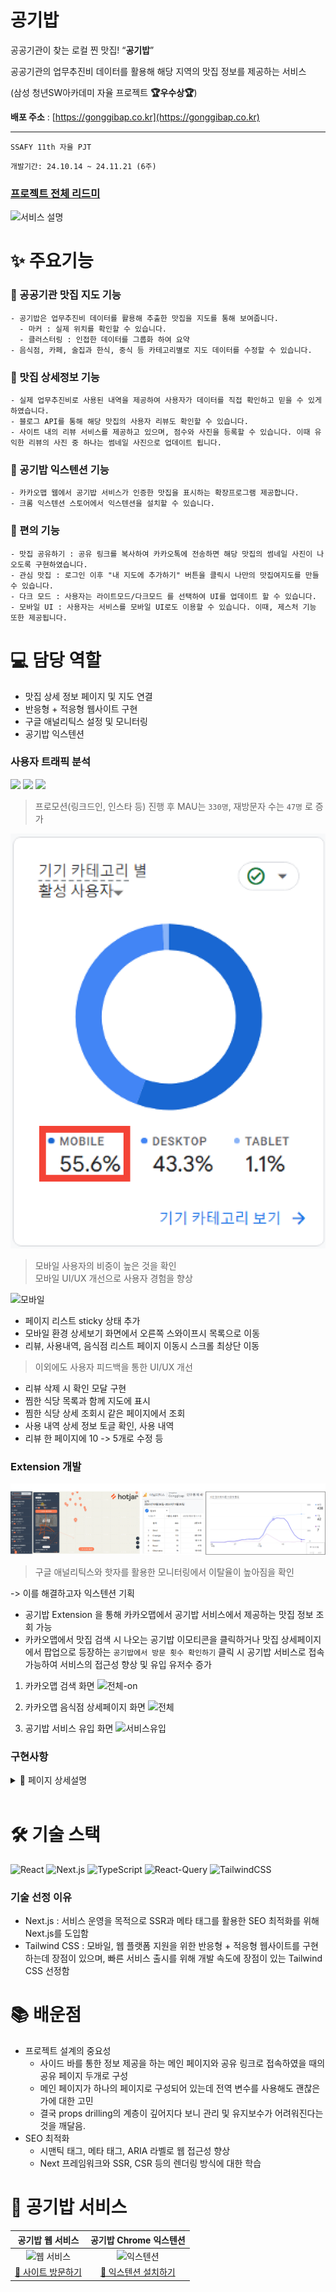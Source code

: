 # 공기밥
공공기관이 찾는 로컬 찐 맛집! “**공기밥**”

공공기관의 업무추진비 데이터를 활용해 해당 지역의 맛집 정보를 제공하는 서비스

(삼성 청년SW아카데미 자율 프로젝트 **🏆우수상🏆**)

**배포 주소** : [https://gonggibap.co.kr](https://gonggibap.co.kr)

___

`SSAFY 11th 자율 PJT`

`개발기간: 24.10.14 ~ 24.11.21 (6주)`

### [프로젝트 전체 리드미](https://github.com/gonggibap)

![서비스 설명](https://github.com/user-attachments/assets/9d04755f-b97a-46b4-a893-b873c15033d3)

# ✨ 주요기능

### 📌 공공기관 맛집 지도 기능

    - 공기밥은 업무추진비 데이터를 활용해 추출한 맛집을 지도를 통해 보여줍니다.
      - 마커 : 실제 위치를 확인할 수 있습니다.
      - 클러스터링 : 인접한 데이터를 그룹화 하여 요약
    - 음식점, 카페, 술집과 한식, 중식 등 카테고리별로 지도 데이터를 수정할 수 있습니다.

### 📌 맛집 상세정보 기능

    - 실제 업무추진비로 사용된 내역을 제공하여 사용자가 데이터를 직접 확인하고 믿을 수 있게 하였습니다.
    - 블로그 API를 통해 해당 맛집의 사용자 리뷰도 확인할 수 있습니다.
    - 사이트 내의 리뷰 서비스를 제공하고 있으며, 점수와 사진을 등록할 수 있습니다. 이때 유익한 리뷰의 사진 중 하나는 썸네일 사진으로 업데이트 됩니다.
    
### 📌 공기밥 익스텐션 기능
	- 카카오맵 웹에서 공기밥 서비스가 인증한 맛집을 표시하는 확장프로그램 제공합니다.
	- 크롬 익스텐션 스토어에서 익스텐션을 설치할 수 있습니다.

### 📌 편의 기능

    - 맛집 공유하기 : 공유 링크를 복사하여 카카오톡에 전송하면 해당 맛집의 썸네일 사진이 나오도록 구현하였습니다. 
    - 관심 맛집 : 로그인 이후 "내 지도에 추가하기" 버튼을 클릭시 나만의 맛집여지도를 만들 수 있습니다.
    - 다크 모드 : 사용자는 라이트모드/다크모드 를 선택하여 UI를 업데이트 할 수 있습니다.
    - 모바일 UI : 사용자는 서비스를 모바일 UI로도 이용할 수 있습니다. 이때, 제스처 기능 또한 제공됩니다.

# 💻 담당 역할

- 맛집 상세 정보 페이지 및 지도 연결
- 반응형 + 적응형 웹사이트 구현
- 구글 애널리틱스 설정 및 모니터링
- 공기밥 익스텐션

### 사용자 트래픽 분석

![](https://i.imgur.com/nI3Ava8.png)
![](https://i.imgur.com/cP7Qxl4.png)
![](https://i.imgur.com/Jb0p6ob.png)
> 프로모션(링크드인, 인스타 등) 진행 후 MAU는 `330명`, 재방문자 수는 `47명` 로 증가


![모바일 사용자](image-1.png)
> 모바일 사용자의 비중이 높은 것을 확인</br>
> 모바일 UI/UX 개선으로 사용자 경험을 향상

![모바일](mobile.gif)

- 페이지 리스트 sticky 상태 추가
- 모바일 환경 상세보기 화면에서 오른쪽 스와이프시 목록으로 이동
- 리뷰, 사용내역, 음식점 리스트
페이지 이동시 스크롤 최상단 이동
> 이외에도 사용자 피드백을 통한 UI/UX 개선
- 리뷰 삭제 시 확인 모달 구현
- 찜한 식당 목록과 함께 지도에 표시
- 찜한 식당 상세 조회시 같은 페이지에서 조회
- 사용 내역 상세 정보 토글 확인, 사용 내역
- 리뷰 한 페이지에 10 -> 5개로 수정 등

### Extension 개발

![이탈율](image.png)
> 구글 애널리틱스와 핫자를 활용한 모니터링에서 이탈율이 높아짐을 확인

-> 이를 해결하고자 익스텐션 기획

- 공기밥 Extension 을 통해 카카오맵에서 공기밥 서비스에서 제공하는 맛집 정보 조회 가능
- 카카오맵에서 맛집 검색 시 나오는 공기밥 이모티콘을 클릭하거나 맛집 상세페이지에서 팝업으로 등장하는 `공기밥에서 방문 횟수 확인하기` 클릭 시 공기밥 서비스로 접속 가능하여 서비스의 접근성 향상 및 유입 유저수 증가   
1. 카카오맵 검색 화면
![전체-on](https://github.com/user-attachments/assets/3455147e-d08e-4a0c-be72-00792c3680dc)

2. 카카오맵 음식점 상세페이지 화면
![전체](https://github.com/user-attachments/assets/ba1c3178-3d85-4530-b505-6ce59609f51e)

3. 공기밥 서비스 유입 화면
![서비스유입](https://github.com/user-attachments/assets/ce47120c-c98c-4a00-a05f-6162abc8f102)


### 구현사항

<details>
 <summary>📢 페이지 상세설명</summary>
 <div markdonw="1">

![슬라이드2](https://github.com/user-attachments/assets/d882600f-bb70-4f97-90ce-96d6e62b7794)
![슬라이드3](https://github.com/user-attachments/assets/922690e6-c7be-4f8a-ab81-a37d67305ee8)
![슬라이드4](https://github.com/user-attachments/assets/5cad931f-3115-4fa4-8753-94f615333e28)
![슬라이드5](https://github.com/user-attachments/assets/69ee9028-3bd6-48ab-a1bc-16b6ba5f8aaa)
![슬라이드6](https://github.com/user-attachments/assets/f64e51b5-8f2c-48af-86cc-156a350cbf3e)
![슬라이드8](https://github.com/user-attachments/assets/19cb5b92-8877-4e70-99c5-e531426ce0c0)
![슬라이드9](https://github.com/user-attachments/assets/874e4e5b-1256-4439-ac33-3ba94beabf7c)
![슬라이드10](https://github.com/user-attachments/assets/7179020d-8075-43c4-8907-91167c1f7aa0)
![슬라이드11](https://github.com/user-attachments/assets/717ab1fa-40a4-4d45-841a-5f4bef09004b)
![슬라이드12](https://github.com/user-attachments/assets/a04a1054-d71d-47c3-a38e-2ea5bd6bfff1)
![슬라이드13](https://github.com/user-attachments/assets/c08ae48a-c39d-4b1c-8d3c-e434155eb124)
![슬라이드21](https://github.com/user-attachments/assets/7d8ca7b5-ecb7-41db-a5b4-2570a1d772f3)
![슬라이드22](https://github.com/user-attachments/assets/c65ba35f-4beb-446a-9c44-25d6dd04f502)
![슬라이드23](https://github.com/user-attachments/assets/c178b97f-f69d-4fef-a5a1-ef022c82c0a5)

 </div>
</details>
<br/>

# 🛠 기술 스택
![React](https://img.shields.io/badge/React-20232A?style=for-the-badge&logo=react&logoColor=61DAFB)
![Next.js](https://img.shields.io/badge/next%20js-000000?style=for-the-badge&logo=nextdotjs&logoColor=white) 
![TypeScript](https://img.shields.io/badge/typescript-%23007ACC.svg?style=for-the-badge&logo=typescript&logoColor=white)
![React-Query](https://img.shields.io/badge/React_Query-FF4154?style=for-the-badge&logo=ReactQuery&logoColor=white)
![TailwindCSS](https://img.shields.io/badge/Tailwind_CSS-38B2AC?style=for-the-badge&logo=tailwind-css&logoColor=white)

### 기술 선정 이유
- Next.js : 서비스 운영을 목적으로 SSR과 메타 태그를 활용한 SEO 최적화를 위해 Next.js를 도입함
- Tailwind CSS : 모바일, 웹 플랫폼 지원을 위한 반응형 + 적응형 웹사이트를 구현하는데 장점이 있으며, 빠른 서비스 출시를 위해 개발 속도에 장점이 있는 Tailwind CSS 선정함

# 📚 배운점
- 프로젝트 설계의 중요성
    - 사이드 바를 통한 정보 제공을 하는 메인 페이지와 공유 링크로 접속하였을 때의 공유 페이지 두개로 구성
    - 메인 페이지가 하나의 페이지로 구성되어 있는데 전역 변수를 사용해도 괜찮은 가에 대한 고민
    - 결국 props drilling의 계층이 깊어지다 보니 관리 및 유지보수가 어려워진다는 것을 깨달음. 
- SEO 최적화
    - 시맨틱 태그, 메타 태그, ARIA 라벨로 웹 접근성 향상
    - Next 프레임워크와 SSR, CSR 등의 렌더링 방식에 대한 학습

# 🍚 공기밥 서비스

|    공기밥 웹 서비스    |    공기밥 Chrome 익스텐션    |
|:-----------------:|:-------------------------:|
| ![웹 서비스](https://github.com/user-attachments/assets/aff4de95-00f1-4123-bd0f-ce552f179832) | ![익스텐션](https://github.com/user-attachments/assets/de5f4979-0598-4dfe-a616-62b534431aa1) |
| [🔗 사이트 방문하기](https://gonggibap.co.kr/) | [🔗 익스텐션 설치하기](https://chromewebstore.google.com/detail/%EA%B3%B5%EA%B8%B0%EB%B0%A5-extension-%EB%A7%9B%EC%A7%91-%EA%B2%80%EC%83%89-%EC%84%9C%EB%B9%84%EC%8A%A4/poifnfdoponfeneednggfmdoabddncdk?hl=ko&utm_source=ext_sidebar) |